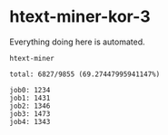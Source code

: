 # htext-miner-kor-3

Everything doing here is automated.

```
htext-miner

total: 6827/9855 (69.27447995941147%)

job0: 1234
job1: 1431
job2: 1346
job3: 1473
job4: 1343
```